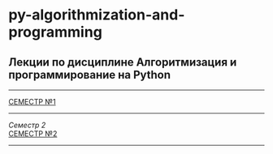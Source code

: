 # py-algorithmization-and-programming
## Лекции по дисциплине Алгоритмизация и программирование на Python

---

[СЕМЕСТР №1](https://github.com/permCoding/py-algorithmization-and-programming/tree/master/part-1)

---  

_Семестр 2_  
[СЕМЕСТР №2](https://github.com/permCoding/py-algorithmization-and-programming/tree/master/part-2)

---  

